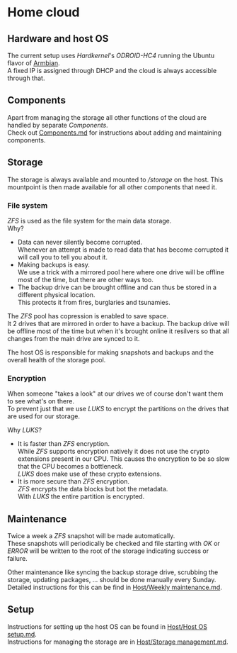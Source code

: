 # Home cloud

## Hardware and host OS
The current setup uses *Hardkernel*'s *ODROID-HC4* running the Ubuntu flavor of [Armbian](https://www.armbian.com/odroid-hc4/).  
A fixed IP is assigned through DHCP and the cloud is always accessible through that.

## Components
Apart from managing the storage all other functions of the cloud are handled by separate *Components*.  
Check out [Components.md](<./Components.md>) for instructions about adding and maintaining components.

## Storage
The storage is always available and mounted to */storage* on the host. This mountpoint is then made available for all other components that need it.

### File system
*ZFS* is used as the file system for the main data storage.  
Why?
* Data can never silently become corrupted.  
Whenever an attempt is made to read data that has become corrupted it will call you to tell you about it.
* Making backups is easy.  
We use a trick with a mirrored pool here where one drive will be offline most of the time, but there are other ways too.
* The backup drive can be brought offline and can thus be stored in a different physical location.  
This protects it from fires, burglaries and tsunamies.

The *ZFS* pool has copression is enabled to save space.  
It 2 drives that are mirrored in order to have a backup. The backup drive will be offline most of the time but when it's brought online it resilvers so that all changes from the main drive are synced to it.

The host OS is responsible for making snapshots and backups and the overall health of the storage pool.

### Encryption
When someone "takes a look" at our drives we of course don't want them to see what's on there.  
To prevent just that we use *LUKS* to encrypt the partitions on the drives that are used for our storage.

Why *LUKS*?
* It is faster than *ZFS* encryption.  
While *ZFS* supports encryption natively it does not use the crypto extensions present in our CPU. This causes the encryption to be so slow that the CPU becomes a bottleneck.  
*LUKS* does make use of these crypto extensions.
* It is more secure than *ZFS* encryption.  
*ZFS* encrypts the data blocks but bot the metadata.  
With *LUKS* the entire partition is encrypted.

## Maintenance
Twice a week a *ZFS* snapshot will be made automatically.  
These snapshots will periodically be checked and file starting with *OK* or *ERROR* will be written to the root of the storage indicating success or failure.

Other maintenance like syncing the backup storage drive, scrubbing the storage, updating packages, … should be done manually every Sunday.  
Detailed instructions for this can be find in [Host/Weekly maintenance.md](<Host/Weekly maintenance.md>).

## Setup
Instructions for setting up the host OS can be found in [Host/Host OS setup.md](<Host/Host OS setup.md>).  
Instructions for managing the storage are in [Host/Storage management.md](<Host/Storage management.md>).